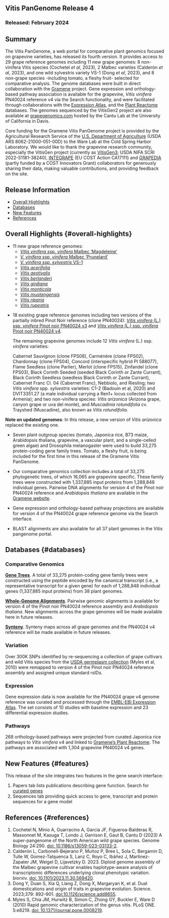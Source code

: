 ## Vitis PanGenome Release 4
### Released: February 2024
## Summary
The Vitis PanGenome, a web portal for comparative plant genomics focused on grapevine varieties, has released its fourth version. It provides access to 29 grape reference genomes including 11 new grape genomes: 8 non-vinifera Vitis species (Cochetel _et al_, 2023), 2 Malbec varieties (Calderón _et al_, 2023), and one wild sylvestris variety VS-1 (Dong _et al_, 2023), and 8 non-grape species -including tomato, a fleshy fruit- selected for comparative analysis. The genome databases were built in direct collaboration with the [Gramene](http://gramene.org) project. Gene expression and orthology-based pathway association is available for the grapevine, _Vitis vinifera_ PN40024 reference v4 via the Search functionality, and were facilitated through collaborations with the [Expression Atlas](https://www.ebi.ac.uk/gxa/plant/experiments), and the [Plant Reactome](https://plantreactome.gramene.org/) databases. The genomes sequenced by the VitisGen2 project are also available at [grapegenomics.com](http://www.grapegenomics.com) hosted by the Cantu Lab at the University of California in Davis.

Core funding for the Gramene Vitis PanGenome project is provided by the Agricultural Research Service of the [U.S. Department of Agriculture](http://www.usda.gov/) (USDA ARS 8062-21000-051-00D) to the Ware Lab at the Cold Spring Harbor Laboratory. We would like to thank the grapevine research community, especially the VitisGen project (currently as [VitisGen3](https://vitisgen3.umn.edu/); USDA NIFA SCRI 2022-51181-38240), [INTEGRAPE](https://integrape.eu/) (EU COST Action CA17111) and [GRAPEDIA](https://grapedia.org/) (partly funded by a COST Innovators Grant) collaborators for generously sharing their data, making valuable contributions, and providing feedback on the site. 


## Release Information
- [Overall Highlights](#overall-highlights)
- [Databases](#databases)
- [New Features](#features)
- [References](#references)

## Overall Highlights {#overall-highlights}
- 11 new grape reference genomes:
  - [_Vitis vinifera ssp. vinifera_ Malbec ‘Magdeleine’](https://vitis-ensembl.gramene.org/Vitis_malbecmagdeleine/Info/Index)
  - [_V. vinifera ssp. vinifera_ Malbec ‘Prunelard’](https://vitis-ensembl.gramene.org/Vitis_malbecprunelard/Info/Index)
  - [_V. vinifera ssp. sylvestris_ VS-1](https://vitis-ensembl.gramene.org/Vitis_vinifera/Info/Index)
  - [_Vitis acerifolia_](https://vitis-ensembl.gramene.org/Vitis_acerifolia/Info/Index)
  - [_Vitis aestivalis_](https://vitis-ensembl.gramene.org/Vitis_aestivalis/Info/Index)
  - [_Vitis berlanderi_](https://vitis-ensembl.gramene.org/Vitis_berlanderi/Info/Index)
  - [_Vitis girdiana_](https://vitis-ensembl.gramene.org/Vitis_girdiana/Info/Index)
  - [_Vitis monticola_](https://vitis-ensembl.gramene.org/Vitis_monticola/Info/Index)
  - [_Vitis mustangensis_](https://vitis-ensembl.gramene.org/Vitis_mustangensis/Info/Index)
  - [_Vitis riparia_](https://vitis-ensembl.gramene.org/Vitis_riparia/Info/Index)
  - [_Vitis rupestris_](https://vitis-ensembl.gramene.org/Vitis_rupestris/Info/Index)

 <!---[_V. vinifera ssp. vinifera_ Tempranillo ‘Albillo’](https://vitis-ensembl.gramene.org/Vitis_tempranilloalbillo/Info/Index)
  - [_V. vinifera ssp. vinifera_ Tempranillo ‘Benedicto’](https://vitis-ensembl.gramene.org/Vitis_tempranillobenedicto/Info/Index)-->
  
- 18 existing grape reference genomes including two versions of the partially inbred Pinot Noir reference (clone PN40024):
  [*Vitis vinifera* (L.) ssp. *vinifera* Pinot noir PN40024 v3](https://vitis-ensembl.gramene.org/Vitis_vinifera/Info/Index)
  and [*Vitis vinifera* (L.) ssp. *vinifera* Pinot noir PN40024 v4](https://vitis-ensembl.gramene.org/Vitis_viniferapn40024).

  The remaining grapevine genomes include 12 *Vitis vinifera* (L.) ssp. *vinifera* varieties:
  
  Cabernet Sauvignon (clone FPS08),
  Carménère (clone FPS02),
  Chardonnay (clone FPS04),
  Concord (interspecific hybrid PI 588077),
  Flame Seedless (clone Parlier),
  Merlot (clone FPS15),
  Zinfandel (clone FPS03),
  Black Corinth Seeded (seeded Black Corinth or Zante Currant),
  Black Corinth Seedless (seedless Black Corinth or Zante Currant),
  Cabernet Franc Cl. 04 (Cabernet Franc),
  Nebbiolo, and
  Riesling;
  two *Vitis vinifera* spp. *sylvestris* varieties:
  C1-2 (Badouin et al, 2020) and
  DVIT3351.27 (a male individual carrying a Ren1+ locus collected from Armenia);
  and two non-vinifera species:
  _Vitis arizonica_ (Arizona grape, canyon grape or uva del monte), and
  _Muscadinia rotundifolia_ cv. Trayshed (Muscadine), also known as _Vitis rotundifolia_.

**Note on updated genomes**: In this release, a new version of _Vitis arizonica_ replaced the existing one.

- Seven plant outgroup species (tomato, Japonica rice, B73 maize, Arabidopsis thaliana, grapevine, a vascular plant, and a single-celled green algae) and Drosophila melanogaster were used to build 33,275 protein-coding gene family trees. Tomato, a fleshy fruit, is being included for the first time in this release of the Gramene Vitis PanGenome.

- Our comparative genomics collection includes a total of 33,275 phylogenetic trees, of which 16,065 are grapevine specific. These family trees were constructed with 1,337,885 input proteins from 1,288,848 individual genes. Pairwise DNA alignments for version 4 of the Pinot noir PN40024 reference and _Arabidopsis thaliana_ are available in the [Gramene website](https://ensembl.gramene.org/Vitis_vinifera/Info/Index).

- Gene expression and orthology-based pathway projections are available for version 4 of the PN40024 grape reference genome via the Search interface.

- BLAST alignments are also available for all 37 plant genomes in the Vitis pangenome portal.
  

## Databases {#databases}
### Comparative Genomics

[**Gene Trees**](https://vitis-ensembl.gramene.org/prot_tree_stats.html). A total of 33,275 protein-coding gene family trees were constructed using the peptide encoded by the canonical transcript (i.e., a representative transcript for a given gene) for each of 1,288,848 individual genes (1,337,885 input proteins) from 38 plant genomes.

[**Whole-Genome Alignments**](https://ensembl.gramene.org/info/genome/compara/compara_analyses.html). Pairwise genomic alignments is available for version 4 of the Pinot noir PN40024 reference assembly and _Arabidopsis thaliana_. New alignments across the grape genomes will be made available here in future releases.

[**Synteny**](https://ensembl.gramene.org/info/genome/compara/compara_analyses.html). Synteny maps across all grape genomes and the PN40024 v4 reference will be made available in future releases.


### Variation

Over 300K SNPs identified by re-sequencing a collection of grape cultivars and wild Vitis species from the [USDA germplasm collection](http://www.ars.usda.gov/Main/docs.htm?docid=12254) (Myles et al, 2010) were remapped to version 4 of the Pinot noir PN40024 reference assembly and assigned unique standard rsIDs.

### Expression

Gene expression data is now available for the PN40024 grape v4 genome reference was curated and processed through the [EMBL-EBI Expression Atlas](https://www.ebi.ac.uk/gxa/plant/experiments). The set consists of 10 studies with baseline expression and 23 differential expression studies.

### Pathways

268 orthology-based pathways were projected from curated Japonica rice pathways to _Vitis vinifera_ v4 and linked to [Gramene’s Plant Reactome](https://plantreactome.gramene.org/PathwayBrowser/#/SPECIES=9030216). The pathways are associated with 1,304 grapevine PN40024 v4 genes. 

## New Features {#features}

This release of the site integrates two features in the gene search interface:

1. Papers tab lists publications describing gene function. Search for [curated genes](https://vitis.gramene.org/?fq_field=capabilities&fq_value=pubs&category=Curated&name=publication)
2. Sequences tab providing quick access to gene, transcript and protein sequences for a gene model

   
## References {#references}

1. Cochetel N, Minio A, Guarracino A, Garcia JF, Figueroa-Balderas R, Massonnet M, Kasuga T, Londo J, Garrison E, Gaut B, Cantu D (2023) A super-pangenome of the North American wild grape species. Genome Biology 24:290. [doi: 10.1186/s13059-023-03133-2](https://doi.org/10.1186/s13059-023-03133-2).
2. Calderón L, Carbonell-Bejerano P, Muñoz P, Bree L, Sola C, Bergamin D, Tulle W, Gomez-Talquenca S, Lanz C, Royo C, Ibáñez J, Martinez-Zapater JM, Weigel D, Lijavetzky D. 2023. Diploid genome assembly of the Malbec grapevine cultivar enables haplotype-aware analysis of transcriptomic differences underlying clonal phenotypic variation. biorxiv. [doi: 10.1101/2023.11.30.569420](https://doi.org/10.1101/2023.11.30.5694200).
3. 	Dong Y, Duan S, Xia Q, Liang Z, Dong X, Margaryan K, et al. Dual domestications and origin of traits in grapevine evolution. Science. 2023;379: 892–901. [doi:10.1126/science.add8655](http://doi.org/0.1126/science.add8655).
4.	Myles S, Chia JM, Hurwitz B, Simon C, Zhong GY, Buckler E, Ware D (2010) Rapid genomic characterization of the genus vitis. PLoS ONE. 5:e8219. [doi: 10.1371/journal.pone.0008219](https://doi.org/10.1371/journal.pone.0008219).


